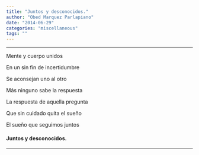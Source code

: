 ```yaml
---
title: "Juntos y desconocidos."
author: "Obed Marquez Parlapiano"
date: "2014-06-29"
categories: "miscellaneous"
tags: ""
---
```


* * *

Mente y cuerpo unidos

En un sin fin de incertidumbre

Se aconsejan uno al otro 

Más ninguno sabe la respuesta

La respuesta de aquella pregunta

Que sin cuidado quita el sueño

El sueño que seguimos juntos 

#### Juntos y desconocidos.

* * *
